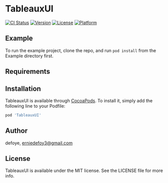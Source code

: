 # TableauxUI

[![CI Status](https://img.shields.io/travis/defoye/TableauxUI.svg?style=flat)](https://travis-ci.org/defoye/TableauxUI)
[![Version](https://img.shields.io/cocoapods/v/TableauxUI.svg?style=flat)](https://cocoapods.org/pods/TableauxUI)
[![License](https://img.shields.io/cocoapods/l/TableauxUI.svg?style=flat)](https://cocoapods.org/pods/TableauxUI)
[![Platform](https://img.shields.io/cocoapods/p/TableauxUI.svg?style=flat)](https://cocoapods.org/pods/TableauxUI)

## Example

To run the example project, clone the repo, and run `pod install` from the Example directory first.

## Requirements

## Installation

TableauxUI is available through [CocoaPods](https://cocoapods.org). To install
it, simply add the following line to your Podfile:

```ruby
pod 'TableauxUI'
```

## Author

defoye, erniedefoy3@gmail.com

## License

TableauxUI is available under the MIT license. See the LICENSE file for more info.

